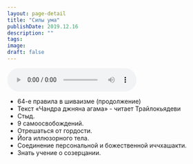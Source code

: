 ```yaml
---
layout: page-detail
title: "Силы ума"
publishDate: 2019.12.16
description: ""
tags:
image:
draft: false
---
```


<audio title="2019.12.16 - Силы ума.mp3" src="https://filer-api.advayta.org/v1.0/public/files/75302" controls=""></audio>

* 64-е правила в шиваизме (продолжение)
* Текст «Чандра джняна агама» - читает Трайлокьядеви
* Стыд.
* 9 самоосвобождений.
* Отрешаться от гордости.
* Йога иллюзорного тела.
* Соединение персональной и божественной иччхашакти.
* Знать учение о созерцании.

  
